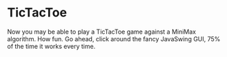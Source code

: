 # TicTacToe

Now you may be able to play a TicTacToe game against a MiniMax algorithm. How fun.
Go ahead, click around the fancy JavaSwing GUI, 75% of the time it works every time.

